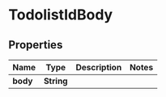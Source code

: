 # TodolistIdBody

## Properties
Name | Type | Description | Notes
------------ | ------------- | ------------- | -------------
**body** | **String** |  | 
